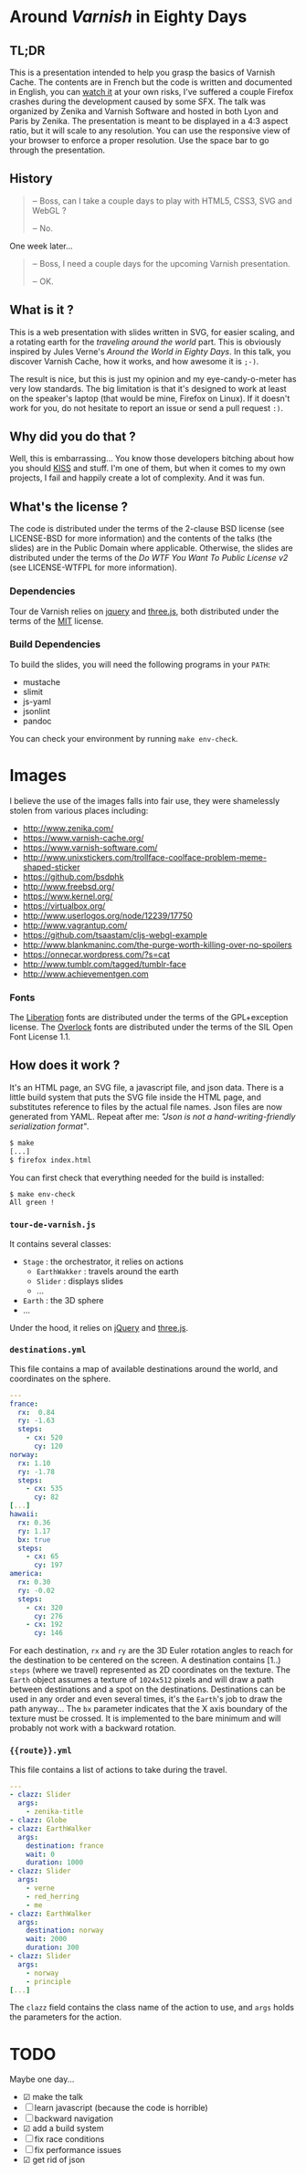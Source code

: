 # Around _Varnish_ in Eighty Days

## TL;DR

This is a presentation intended to help you grasp the basics of Varnish Cache.
The contents are in French but the code is written and documented in English,
you can [watch it](http://dridi.github.io/tour-de-varnish) at your own risks,
I've suffered a couple Firefox crashes during the development caused by some
SFX.  The talk was organized by Zenika and Varnish Software and hosted in both
Lyon and Paris by Zenika. The presentation is meant to be displayed in a 4:3
aspect ratio, but it will scale to any resolution. You can use the responsive
view of your browser to enforce a proper resolution. Use the space bar to go
through the presentation.

## History

> ‒ Boss, can I take a couple days to play with HTML5, CSS3, SVG and WebGL ?
>
> ‒ No.

One week later...

> ‒ Boss, I need a couple days for the upcoming Varnish presentation.
>
> ‒ OK.

## What is it ?

This is a web presentation with slides written in SVG, for easier scaling, and
a rotating earth for the _traveling around the world_ part. This is obviously
inspired by Jules Verne's _Around the World in Eighty Days_. In this talk, you
discover Varnish Cache, how it works, and how awesome it is `;-)`.

The result is nice, but this is just my opinion and my eye-candy-o-meter has
very low standards. The big limitation is that it's designed to work at least
on the speaker's laptop (that would be mine, Firefox on Linux). If it doesn't
work for you, do not hesitate to report an issue or send a pull request `:)`.

## Why did you do that ?

Well, this is embarrassing... You know those developers bitching about how you
should [KISS](https://fr.wikipedia.org/wiki/Keep_it_Simple,_Stupid) and stuff.
I'm one of them, but when it comes to my own projects, I fail and happily
create a lot of complexity. And it was fun.

## What's the license ?

The code is distributed under the terms of the 2-clause BSD license (see
LICENSE-BSD for more information) and the contents of the talks (the slides)
are in the Public Domain where applicable. Otherwise, the slides are
distributed under the terms of the _Do WTF You Want To Public License v2_ (see
LICENSE-WTFPL for more information).

### Dependencies

Tour de Varnish relies on [jquery](http://jquery.com/) and
[three.js](http://threejs.org/), both distributed under the terms of the
[MIT](http://www.opensource.org/licenses/MIT) license.

### Build Dependencies

To build the slides, you will need the following programs in your `PATH`:
- mustache
- slimit
- js-yaml
- jsonlint
- pandoc

You can check your environment by running `make env-check`.

# Images

I believe the use of the images falls into fair use, they were
shamelessly stolen from various places including:

* http://www.zenika.com/
* https://www.varnish-cache.org/
* https://www.varnish-software.com/
* http://www.unixstickers.com/trollface-coolface-problem-meme-shaped-sticker
* https://github.com/bsdphk
* http://www.freebsd.org/
* https://www.kernel.org/
* https://virtualbox.org/
* http://www.userlogos.org/node/12239/17750
* http://www.vagrantup.com/
* https://github.com/tsaastam/cljs-webgl-example
* http://www.blankmaninc.com/the-purge-worth-killing-over-no-spoilers
* https://onnecar.wordpress.com/?s=cat
* http://www.tumblr.com/tagged/tumblr-face
* http://www.achievementgen.com

### Fonts

The [Liberation](https://www.redhat.com/promo/fonts/) fonts are distributed
under the terms of the GPL+exception license. The
[Overlock](http://www.fontsquirrel.com/license/overlock) fonts are distributed
under the terms of the SIL Open Font License 1.1.

## How does it work ?

It's an HTML page, an SVG file, a javascript file, and json data. There is a
little build system that puts the SVG file inside the HTML page, and
substitutes reference to files by the actual file names. Json files are now
generated from YAML. Repeat after me: _"Json is not a hand-writing-friendly
serialization format"_.

```bash
$ make
[...]
$ firefox index.html
```

You can first check that everything needed for the build is installed:

```bash
$ make env-check
All green !
```

### `tour-de-varnish.js`

It contains several classes:
* `Stage` : the orchestrator, it relies on actions
  * `EarthWakker` : travels around the earth
  * `Slider` : displays slides
  * ...
* `Earth` : the 3D sphere
* ...

Under the hood, it relies on [jQuery](http://jquery.com/) and
[three.js](http://threejs.org/).

### `destinations.yml`

This file contains a map of available destinations around the world, and
coordinates on the sphere.

```yaml
---
france:
  rx:  0.84
  ry: -1.63
  steps:
    - cx: 520
      cy: 120
norway:
  rx: 1.10
  ry: -1.78
  steps:
    - cx: 535
      cy: 82
[...]
hawaii:
  rx: 0.36
  ry: 1.17
  bx: true
  steps:
    - cx: 65
      cy: 197
america:
  rx: 0.30
  ry: -0.02
  steps:
    - cx: 320
      cy: 276
    - cx: 192
      cy: 146
```

For each destination, `rx` and `ry` are the 3D Euler rotation angles to reach
for the destination to be centered on the screen. A destination contains [1..)
`steps` (where we travel) represented as 2D coordinates on the texture. The
`Earth` object assumes a texture of `1024x512` pixels and will draw a path
between destinations and a spot on the destinations. Destinations can be used
in any order and even several times, it's the `Earth`'s job to draw the path
anyway...  The `bx` parameter indicates that the X axis boundary of the texture
must be crossed. It is implemented to the bare minimum and will probably not
work with a backward rotation.

### `{{route}}.yml`

This file contains a list of actions to take during the travel.

```yaml
---
- clazz: Slider
  args:
    - zenika-title
- clazz: Globe
- clazz: EarthWalker
  args:
    destination: france
    wait: 0
    duration: 1000
- clazz: Slider
  args:
    - verne
    - red_herring
    - me
- clazz: EarthWalker
  args:
    destination: norway
    wait: 2000
    duration: 300
- clazz: Slider
  args:
    - norway
    - principle
[...]
```

The `clazz` field contains the class name of the action to use, and `args`
holds the parameters for the action.

# TODO

Maybe one day...

- ☑ make the talk
- ☐ learn javascript (because the code is horrible)
- ☐ backward navigation
- ☑ add a build system
- ☐ fix race conditions
- ☐ fix performance issues
- ☑ get rid of json

